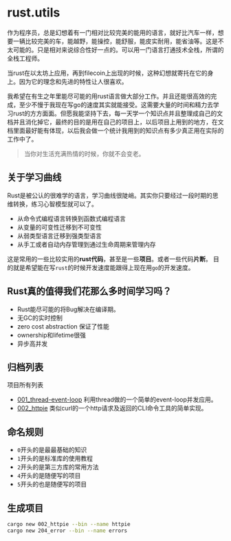 # rust.utils 
作为程序员，总是幻想着有一门相对比较完美的能用的语言，就好比汽车一样，想要一辆比较完美的车，能越野，能操控，能舒服，能皮实耐用，能省油等。这是不太可能的。只是相对来说综合性好一点的。可以用一门语言打通技术全栈，所谓的全栈工程师。

当rust在以太坊上应用，再到filecoin上出现的时候，这种幻想就寄托在它的身上。因为它的理念和先进的特性让人很喜欢。

我希望在有生之年里能尽可能的用rust语言做大部分工作。并且还能很高效的完成，至少不慢于我现在写go的速度其实就能接受。这需要大量的时间和精力去学习rust的方方面面。但愿我能坚持下去，每一天学一个知识点并且整理成自己的文档并且消化掉它，最终的目的是用在自己的项目上，以后项目上用到的地方，在文档里面最好能有体现，以后我会做一个统计我用到的知识点有多少真正用在实际的工作中了。

> 当你对生活充满热情的时候，你就不会变老。


## 关于学习曲线 
Rust是被公认的很难学的语言，学习曲线很陡峭。其实你只要经过一段时期的思维转换，练习心智模型就可以了。

- 从命令式编程语言转换到函数式编程语言
- 从变量的可变性迁移到不可变性
- 从弱类型语言迁移到强类型语言
- 从手工或者自动内存管理到通过生命周期来管理内存 

这是常用的一些比较实用的**rust代码**，甚至是一些**项目**。或者一些代码**片断**。 目的就是希望能在写`rust`的时候开发速度能跟得上现在用`go`的开发速度。

## Rust真的值得我们花那么多时间学习吗？

- Rust能尽可能的将Bug解决在编译期。
- 无GC的实时控制
- zero cost abstraction 保证了性能
- ownership和lifetime很强
- 异步高并发

## 归档列表

项目所有列表

- [001_thread-event-loop](./001_thread-event-loop/README.md) 利用thread做的一个简单的event-loop并发应用。
- [002_httpie](./002_httpie/README.md) 类似curl的一个http请求及返回的CLI命令工具的简单实现。


## 命名规则 

- `0`开头的是最最基础的知识
- `1`开头的是标准库的使用教程
- `2`开头的是第三方库的常用方法
- `4`开头的是随便写的项目
- `5`开头的也是随便写的项目

## 生成项目

```bash
cargo new 002_httpie --bin --name httpie
cargo new 204_error --bin --name errors
```
